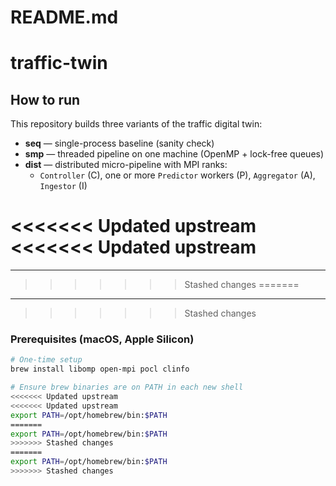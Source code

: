 # README.md

# traffic-twin

## How to run

This repository builds three variants of the traffic digital twin:

- **seq** — single-process baseline (sanity check)
- **smp** — threaded pipeline on one machine (OpenMP + lock-free queues)
- **dist** — distributed micro-pipeline with MPI ranks:
  - `Controller` (C), one or more `Predictor` workers (P), `Aggregator` (A), `Ingestor` (I)

<<<<<<< Updated upstream
<<<<<<< Updated upstream
=======
---

>>>>>>> Stashed changes
=======
---

>>>>>>> Stashed changes
### Prerequisites (macOS, Apple Silicon)

```bash
# One-time setup
brew install libomp open-mpi pocl clinfo

# Ensure brew binaries are on PATH in each new shell
<<<<<<< Updated upstream
<<<<<<< Updated upstream
export PATH=/opt/homebrew/bin:$PATH
=======
export PATH=/opt/homebrew/bin:$PATH
>>>>>>> Stashed changes
=======
export PATH=/opt/homebrew/bin:$PATH
>>>>>>> Stashed changes
